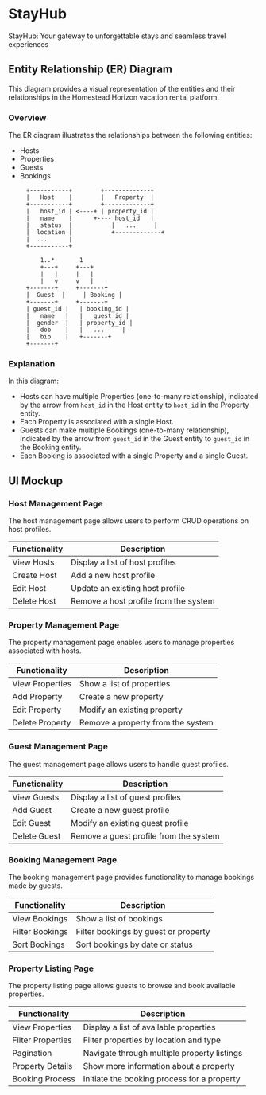 # StayHub
StayHub: Your gateway to unforgettable stays and seamless travel experiences

## Entity Relationship (ER) Diagram

This diagram provides a visual representation of the entities and their relationships in the Homestead Horizon vacation rental platform.

### Overview

The ER diagram illustrates the relationships between the following entities:

- Hosts
- Properties
- Guests
- Bookings

```
     +-----------+        +-------------+
     |   Host    |        |   Property  |
     +-----------+        +-------------+
     |   host_id | <----+ | property_id |
     |   name    |      +---- host_id   |
     |   status  |           |   ...     |
     |  location |           +-------------+
     |  ...      |
     +-----------+

         1..*       1
         +---+     +---+
         |   |     |   |
         |   v     v   |
     +-------+     +-------+
     |  Guest  |     | Booking |
     +-------+     +-------+
     | guest_id |   | booking_id |
     |   name   |   |   guest_id |
     |  gender  |   | property_id |
     |   dob    |   |   ...     |
     |   bio    |   +-------+
     +-------+
```


### Explanation

In this diagram:
- Hosts can have multiple Properties (one-to-many relationship), indicated by the arrow from `host_id` in the Host entity to `host_id` in the Property entity.
- Each Property is associated with a single Host.
- Guests can make multiple Bookings (one-to-many relationship), indicated by the arrow from `guest_id` in the Guest entity to `guest_id` in the Booking entity.
- Each Booking is associated with a single Property and a single Guest.


## UI Mockup

### Host Management Page

The host management page allows users to perform CRUD operations on host profiles.

| Functionality | Description |
| ------------- | ----------- |
| View Hosts | Display a list of host profiles |
| Create Host | Add a new host profile |
| Edit Host | Update an existing host profile |
| Delete Host | Remove a host profile from the system |

### Property Management Page

The property management page enables users to manage properties associated with hosts.

| Functionality | Description |
| ------------- | ----------- |
| View Properties | Show a list of properties |
| Add Property | Create a new property |
| Edit Property | Modify an existing property |
| Delete Property | Remove a property from the system |

### Guest Management Page

The guest management page allows users to handle guest profiles.

| Functionality | Description |
| ------------- | ----------- |
| View Guests | Display a list of guest profiles |
| Add Guest | Create a new guest profile |
| Edit Guest | Modify an existing guest profile |
| Delete Guest | Remove a guest profile from the system |

### Booking Management Page

The booking management page provides functionality to manage bookings made by guests.

| Functionality | Description |
| ------------- | ----------- |
| View Bookings | Show a list of bookings |
| Filter Bookings | Filter bookings by guest or property |
| Sort Bookings | Sort bookings by date or status |

### Property Listing Page

The property listing page allows guests to browse and book available properties.

| Functionality | Description |
| ------------- | ----------- |
| View Properties | Display a list of available properties |
| Filter Properties | Filter properties by location and type |
| Pagination | Navigate through multiple property listings |
| Property Details | Show more information about a property |
| Booking Process | Initiate the booking process for a property |

